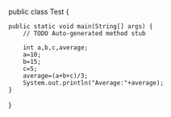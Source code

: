 
public class Test {

	public static void main(String[] args) {
		// TODO Auto-generated method stub

		int a,b,c,average;
		a=10;
		b=15;
		c=5;
		average=(a+b+c)/3;
		System.out.println("Average:"+average);
	}

}
